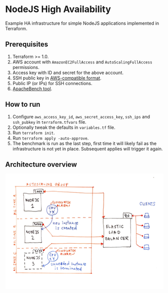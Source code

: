 # NodeJS High Availability
Example HA infrastructure for simple NodeJS applications implemented in Terraform.

## Prerequisites
1. Terraform >= 1.0.
2. AWS account with `AmazonEC2FullAccess` and `AutoScalingFullAccess` permissions.
3. Access key with ID and secret for the above account.
4. SSH public key in [AWS-compatible format](https://docs.aws.amazon.com/AWSEC2/latest/UserGuide/ec2-key-pairs.html#how-to-generate-your-own-key-and-import-it-to-aws).
5. Public IP (or IPs) for SSH connections.
6. [ApacheBench tool](https://httpd.apache.org/docs/2.4/programs/ab.html).

## How to run
1. Configure `aws_access_key_id`, `aws_secret_access_key`, `ssh_ips` and `ssh_pubkey` in `terraform.tfvars` file.
2. Optionally tweak the defaults in `variables.tf` file.
3. Run `terraform init`.
4. Run `terraform apply -auto-approve`.
5. The benchmark is run as the last step, first time it will likely fail as the infrastructure is not yet in place. Subsequent applies will trigger it again.

## Architecture overview
![Architecture overview](architecture.jpg)